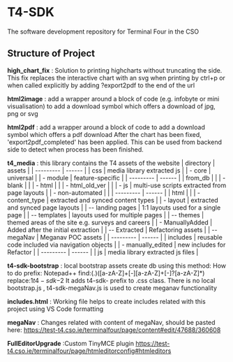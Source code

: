 # T4-SDK
The software development repository for Terminal Four in the CSO

## Structure of Project

**high_chart_fix**
: Solution to printing highcharts without truncating the side.
This fix replaces the interactive chart with an svg when printing by ctrl+p or when called explicitly by adding ?export2pdf to the end of the url

**html2image**
: add a wrapper around a block of code (e.g. infobyte or mini visualisation) to add a download symbol which offers a download of jpg, png or svg

**html2pdf**
: add a wrapper around a block of code to add a download symbol which offers a pdf download
After the chart has been fixed, 'export2pdf_completed' has been applied. This can be used from backend side to detect when process has been finished.

**t4_media**
: this library contains the T4 assets of the website
| directory | assets |
| --------- | ------ |
| css | media library extracted js |
| - core | universal |
| - module | feature-specific |
| --------- | ------ |
| from_db |  |
| - blank |  |
| - html |  |
| - html_old_ver |  |
| - js | multi-use scripts extracted from page layouts |
| - non-automated |  |
| --------- | ------ |
| html |  |
| - content_type | extracted and synced content types |
| - layout | extracted and synced page layouts |
| -- landing pages | 1:1 layouts used for a single page |
| -- templates | layouts used for multiple pages |
| -- themes | themed areas of the site e.g. surveys and careers |
| - ManuallyAdded | Added after the initial extraction |
| -- Extracted | Refactoring assets |
| -- megaNav | Meganav POC assets |
| --------- | ------ |
| includes | reusable code included via navigation objects |
| - manually_edited | new includes for Refactor |
| --------- | ------ |
| js | media library extracted js files |

**t4-sdk-bootstrap**
: local bootstrap assets create db using this method:
How to do prefix:
Notepad++
find:(\.)([a-zA-Z]+[-][a-zA-Z]+[-]?[a-zA-Z]*)
replace:$1t4-sdk-$2
It adds t4-sdk- prefix to .css  class.
There is no local bootstrap.js , t4-sdk-megaNav.js is used to create meganav functionality

**includes.html**
:  Working file helps to create includes related with this project using VS Code formatting

**megaNav**
: Changes related with content of megaNav, should be pasted here:
https://test-t4.cso.ie/terminalfour/page/content#edit/47688/360608

**FullEditorUpgrade**
:Custom TinyMCE plugin
https://test-t4.cso.ie/terminalfour/page/htmleditorconfig#htmleditors